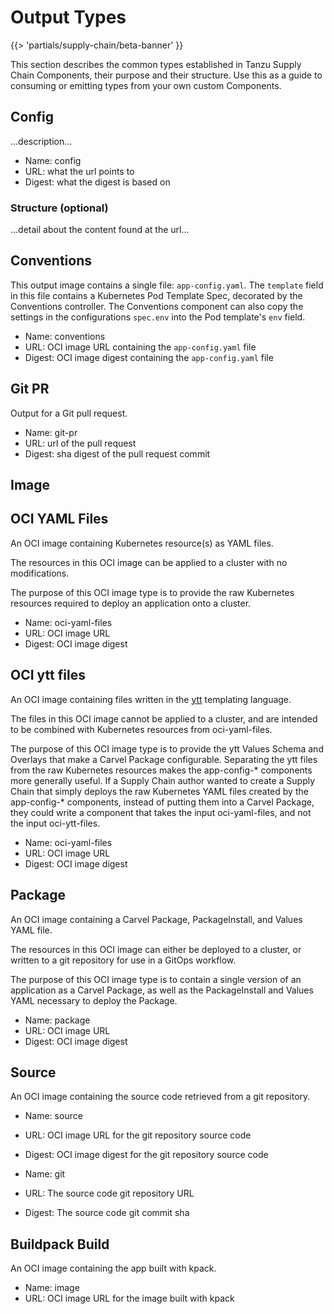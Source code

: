 # Output Types

{{> 'partials/supply-chain/beta-banner' }}

This section describes the common types established in Tanzu Supply Chain Components, their purpose and their
structure. Use this as a guide to consuming or emitting types from your own custom Components.

## Config

...description...

* Name: config
* URL: what the url points to
* Digest: what the digest is based on

### Structure (optional)

...detail about the content found at the url...

## Conventions

This output image contains a single file: `app-config.yaml`. The `template` field in this file contains a Kubernetes
Pod Template Spec, decorated by the Conventions controller. The Conventions component can also copy the settings in the
configurations `spec.env` into the Pod template's `env` field.

* Name: conventions
* URL: OCI image URL containing the `app-config.yaml` file
* Digest: OCI image digest containing the `app-config.yaml` file

## Git PR

Output for a Git pull request.

* Name: git-pr
* URL: url of the pull request
* Digest: sha digest of the pull request commit

## Image

## OCI YAML Files

An OCI image containing Kubernetes resource(s) as YAML files.

The resources in this OCI image can be applied to a cluster with no modifications.

The purpose of this OCI image type is to provide the raw Kubernetes resources required to deploy an application onto a cluster.

* Name: oci-yaml-files
* URL: OCI image URL
* Digest: OCI image digest

## OCI ytt files

An OCI image containing files written in the [ytt](https://carvel.dev/ytt) templating language.

The files in this OCI image cannot be applied to a cluster, and are intended to be combined with Kubernetes resources from oci-yaml-files.

The purpose of this OCI image type is to provide the ytt Values Schema and Overlays that make a Carvel Package configurable. Separating the ytt files from the raw Kubernetes resources makes the app-config-* components more generally useful. If a Supply Chain author wanted to create a Supply Chain that simply deploys the raw Kubernetes YAML files created by the app-config-* components, instead of putting them into a Carvel Package, they could write a component that takes the input oci-yaml-files, and not the input oci-ytt-files.

* Name: oci-yaml-files
* URL: OCI image URL
* Digest: OCI image digest

## Package

An OCI image containing a Carvel Package, PackageInstall, and Values YAML file.

The resources in this OCI image can either be deployed to a cluster, or written to a git repository for use in a GitOps workflow.

The purpose of this OCI image type is to contain a single version of an application as a Carvel Package, as well as the PackageInstall and Values YAML necessary to deploy the Package.

* Name: package
* URL: OCI image URL
* Digest: OCI image digest

## Source

An OCI image containing the source code retrieved from a git repository.

* Name: source
* URL: OCI image URL for the git repository source code
* Digest: OCI image digest for the git repository source code

* Name: git
* URL: The source code git repository URL
* Digest: The source code git commit sha

## Buildpack Build

An OCI image containing the app built with kpack.

* Name: image
* URL: OCI image URL for the image built with kpack
